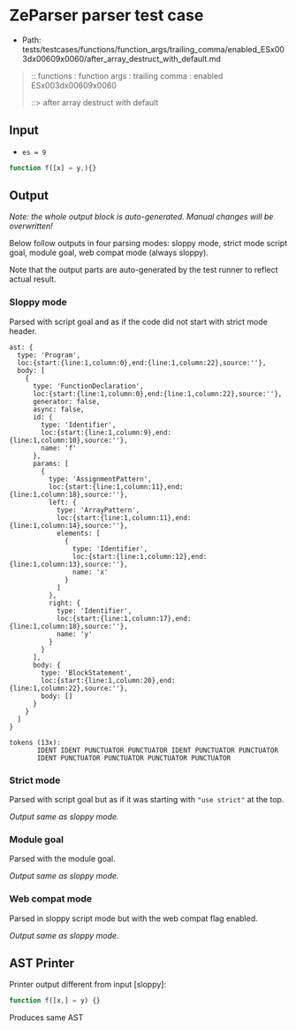 # ZeParser parser test case

- Path: tests/testcases/functions/function_args/trailing_comma/enabled_ESx003dx00609x0060/after_array_destruct_with_default.md

> :: functions : function args : trailing comma : enabled ESx003dx00609x0060
>
> ::> after array destruct with default

## Input

- `es = 9`

`````js
function f([x] = y,){}
`````

## Output

_Note: the whole output block is auto-generated. Manual changes will be overwritten!_

Below follow outputs in four parsing modes: sloppy mode, strict mode script goal, module goal, web compat mode (always sloppy).

Note that the output parts are auto-generated by the test runner to reflect actual result.

### Sloppy mode

Parsed with script goal and as if the code did not start with strict mode header.

`````
ast: {
  type: 'Program',
  loc:{start:{line:1,column:0},end:{line:1,column:22},source:''},
  body: [
    {
      type: 'FunctionDeclaration',
      loc:{start:{line:1,column:0},end:{line:1,column:22},source:''},
      generator: false,
      async: false,
      id: {
        type: 'Identifier',
        loc:{start:{line:1,column:9},end:{line:1,column:10},source:''},
        name: 'f'
      },
      params: [
        {
          type: 'AssignmentPattern',
          loc:{start:{line:1,column:11},end:{line:1,column:18},source:''},
          left: {
            type: 'ArrayPattern',
            loc:{start:{line:1,column:11},end:{line:1,column:14},source:''},
            elements: [
              {
                type: 'Identifier',
                loc:{start:{line:1,column:12},end:{line:1,column:13},source:''},
                name: 'x'
              }
            ]
          },
          right: {
            type: 'Identifier',
            loc:{start:{line:1,column:17},end:{line:1,column:18},source:''},
            name: 'y'
          }
        }
      ],
      body: {
        type: 'BlockStatement',
        loc:{start:{line:1,column:20},end:{line:1,column:22},source:''},
        body: []
      }
    }
  ]
}

tokens (13x):
       IDENT IDENT PUNCTUATOR PUNCTUATOR IDENT PUNCTUATOR PUNCTUATOR
       IDENT PUNCTUATOR PUNCTUATOR PUNCTUATOR PUNCTUATOR
`````

### Strict mode

Parsed with script goal but as if it was starting with `"use strict"` at the top.

_Output same as sloppy mode._

### Module goal

Parsed with the module goal.

_Output same as sloppy mode._

### Web compat mode

Parsed in sloppy script mode but with the web compat flag enabled.

_Output same as sloppy mode._

## AST Printer

Printer output different from input [sloppy]:

````js
function f([x,] = y) {}
````

Produces same AST
